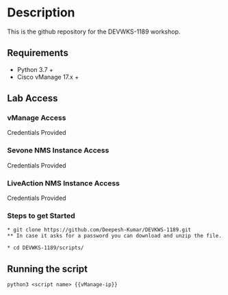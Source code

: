 # Description

This is the github repository for the DEVWKS-1189 workshop.

## Requirements

* Python 3.7 +
* Cisco vManage 17.x +

## Lab Access

### vManage Access

Credentials Provided

### Sevone NMS Instance Access

Credentials Provided

### LiveAction NMS Instance Access

Credentials Provided

### Steps to get Started 

```
* git clone https://github.com/Deepesh-Kumar/DEVKWS-1189.git
** In case it asks for a password you can download and unzip the file.

* cd DEVWKS-1189/scripts/

```
## Running the script

```
python3 <script name> {{vManage-ip}}

